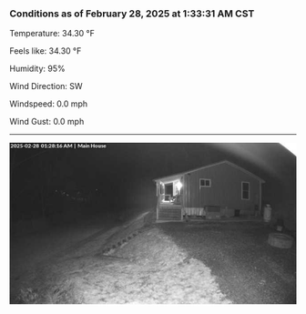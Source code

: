### Conditions as of February 28, 2025 at 1:33:31 AM CST 

Temperature: 34.30 &deg;F

Feels like: 34.30 &deg;F

Humidity: 95%

Wind Direction: SW

Windspeed: 0.0 mph

Wind Gust: 0.0 mph

---

<img src="./images/latest.jpeg"/>

